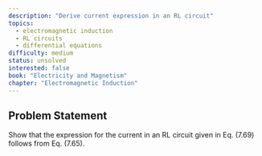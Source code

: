 ```yaml
---
description: "Derive current expression in an RL circuit"
topics:
  - electromagnetic induction
  - RL circuits
  - differential equations
difficulty: medium
status: unsolved
interested: false
book: "Electricity and Magnetism"
chapter: "Electromagnetic Induction"
---
```


## Problem Statement
Show that the expression for the current in an RL circuit given in Eq. (7.69) follows from Eq. (7.65).